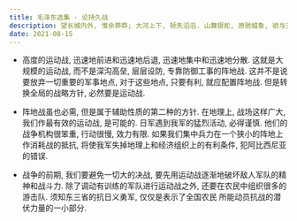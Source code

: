 ```yaml
---
title: 毛泽东选集 - 论持久战
description: 望长城内外, 惟余莽莽; 大河上下, 顿失滔滔. 山舞银蛇, 原驰蜡象, 欲与天公试比高.
date: 2021-08-15
---
```


* 高度的运动战, 迅速地前进和迅速地后退,
  迅速地集中和迅速地分散.
  这就是大规模的运动战, 而不是深沟高垒,
  层层设防, 专靠防御工事的阵地战.
  这并不是说要放弃一切重要的军事地点,
  对于这些地点, 只要有利, 就应配置阵地战.
  但是转换全局的战略方针, 必然要是运动战.

* 阵地战虽也必需, 但是属于辅助性质的第二种的方针.
  在地理上, 战场这样广大, 我们作最有效的运动战,
  是可能的. 日军遇到我军的猛烈活动, 必得谨慎.
  他们的战争机构很笨重, 行动很慢, 效力有限.
  如果我们集中兵力在一个狭小的阵地上作消耗战的抵抗,
  将使我军失掉地理上和经济组织上的有利条件,
  犯阿比西尼亚的错误.

* 战争的前期, 我们要避免一切大的决战,
  要先用运动战逐渐地破坏敌人军队的精神和战斗力.
  除了调动有训练的军队进行运动战之外,
  还要在农民中组织很多的游击队.
  须知东三省的抗日义勇军, 仅仅是表示了全国农民
  所能动员抗战的潜伏力量的一小部分.

